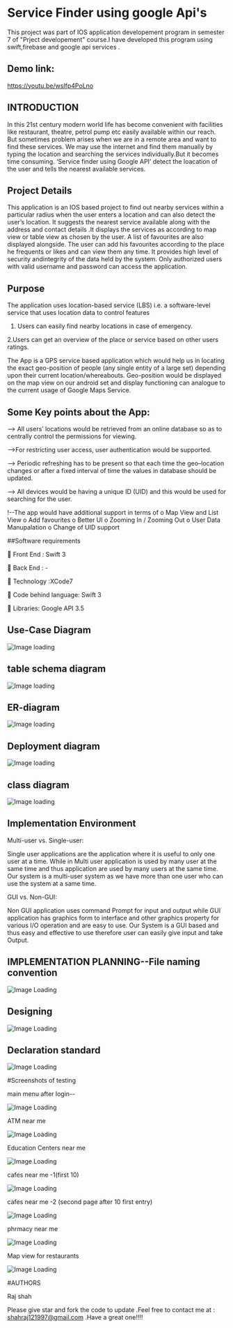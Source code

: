 # Service Finder using google Api's
This project was part of IOS application developement program in semester 7 of "Prject developement" course.I have developed this program using swift,firebase and google api services .

## Demo link: 
https://youtu.be/wsIfp4PoLno

## INTRODUCTION
In this 21st century modern world life has become convenient with facilities like restaurant, theatre, petrol pump etc easily available within our reach. But sometimes
problem arises when we are in a remote area and want to find these services. We may use the internet and find them manually by typing the location and searching the services
individually.But it becomes time consuming. ‘Service finder using Google API’ detect the loacation of the user and tells the nearest available services.

## Project Details
This application is an IOS based project to find out nearby services within a particular radius when the user enters a location and can also detect the user’s location. It suggests
the nearest service available along with the address and contact details .It displays the services as according to map view or table view as chosen by the user. A list of favourites
are also displayed alongside. The user can add his favourites according to the place he frequents or likes and can view them any time. It provides high level of security andintegrity of the data held by the system. Only authorized users with valid username and
password can access the application.

## Purpose
The application uses location-based service (LBS) i.e. a software-level service that uses location data to control features
1. Users can easily find nearby locations in case of emergency.

2.Users can get an overview of the place or service based on other users ratings.

The App is a GPS service based application which would help us in locating the exact geo-position of people (any single entity of a large set) depending upon their current
location/whereabouts. Geo-position would be displayed on the map view on our android set and display functioning can analogue to the current usage of Google Maps Service.

## Some Key points about the App:
--> All users’ locations would be retrieved from an online database so as to
centrally control the permissions for viewing.
  
-->For restricting user access, user authentication would be supported.

--> Periodic refreshing has to be present so that each time the geo–location
changes or after a fixed interval of time the values in database should be
updated.

--> All devices would be having a unique ID (UID) and this would be used for
searching for the user.

!--The app would have additional support in terms of
o Map View and List View
o Add favourites
o Better UI
o Zooming In / Zooming Out
o User Data Manupalation
o Change of UID support

##Software requirements

 Front End : Swift 3

 Back End : -

 Technology :XCode7

 Code behind language: Swift 3

 Libraries: Google API 3.5

## Use-Case Diagram
![Image loading](images/Diagram.jpg)

## table schema diagram
![Image loading](images/table_schema.png)


## ER-diagram
![Image loading](images/er-diagram.jpg)


## Deployment diagram
![Image loading](images/system_dig.png)

## class diagram
![Image loading](images/class_diagram.png)

## Implementation Environment
Multi-user vs. Single-user:

Single user applications are the application where it is useful to only one user at a
time. While in Multi user application is used by many user at the same time and thus
application are used by many users at the same time. Our system is a multi-user
system as we have more than one user who can use the system at a same time.

GUI vs. Non-GUI:

Non GUI application uses command Prompt for input and output while GUI
application has graphics form to interface and other graphics property for various I/O
operation and are easy to use. Our System is a GUI based and thus easy and effective
to use therefore user can easily give input and take Output.

## IMPLEMENTATION PLANNING--File naming convention

![Image Loading](images/IMG-20171116-WA0002.jpg)

## Designing

![Image Loading](images/IMG-20171116-WA0006.jpg)

## Declaration standard

![Image Loading](images/IMG-20171116-WA0005.jpg)

#Screenshots of testing

main menu after login--

![Image Loading](images/IMG-20171116-WA0012.jpg)

ATM near me 

![Image Loading](images/IMG-20171116-WA0010.jpg)

Education Centers near me

![Image Loading](images/IMG-20171116-WA0011.jpg)

cafes near me -1(first 10)

![Image Loading](images/IMG-20171116-WA0013.jpg)

cafes near me -2 (second page after 10 first entry) 

![Image Loading](images/IMG-20171116-WA0009.jpg)

phrmacy near me

![Image Loading](images/IMG-20171116-WA0016.jpg)

Map view for restaurants

![Image Loading](images/IMG-20171117-WA0000.jpg)

#AUTHORS

Raj shah

Please give star and fork the code to update .Feel free to contact me at : shahraj121997@gmail.com .Have a great one!!!!


